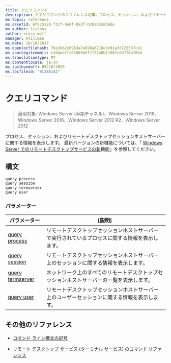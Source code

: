 ```yaml
---
title: クエリコマンド
description: クエリコマンドのリファレンス記事。プロセス、セッション、およびリモートデスクトップセッションホストサーバーに関する情報が表示されます。
ms.topic: reference
ms.assetid: 675c5128-f3cf-4e8f-8a3f-b29ab2a8b6de
ms.author: lizross
author: eross-msft
manager: mtillman
ms.date: 10/16/2017
ms.openlocfilehash: 7be1b62c8963a7a828a8710e3c01afd722557ce1
ms.sourcegitcommit: e164aeffc01069b8f1f3248bf106fcdb7f64f894
ms.translationtype: MT
ms.contentlocale: ja-JP
ms.lasthandoff: 09/26/2020
ms.locfileid: "91388142"
---
```

# <a name="query-commands"></a>クエリコマンド

> 適用対象: Windows Server (半期チャネル)、Windows Server 2019、Windows Server 2016、Windows Server 2012 R2、Windows Server 2012

プロセス、セッション、およびリモートデスクトップセッションホストサーバーに関する情報を表示します。 最新バージョンの新機能については、「 [Windows Server でのリモートデスクトップサービスの新](/previous-versions/windows/it-pro/windows-server-2012-r2-and-2012/dn283323(v=ws.11))機能」を参照してください。

## <a name="syntax"></a>構文

```
query process
query session
query termserver
query user
```

### <a name="parameters"></a>パラメーター

| パラメーター | [説明] |
|--|--|
| [query process](query-process.md) | リモートデスクトップセッションホストサーバーで実行されているプロセスに関する情報を表示します。 |
| [query session](query-session.md) | リモートデスクトップセッションホストサーバー上のセッションに関する情報を表示します。 |
| [query termserver](query-termserver.md) | ネットワーク上のすべてのリモートデスクトップセッションホストサーバーの一覧を表示します。 |
| [query user](query-user.md) | リモートデスクトップセッションホストサーバー上のユーザーセッションに関する情報を表示します。 |

## <a name="additional-references"></a>その他のリファレンス

- [コマンド ライン構文の記号](command-line-syntax-key.md)

- [リモート デスクトップ サービス (ターミナル サービス) のコマンド リファレンス](remote-desktop-services-terminal-services-command-reference.md)
